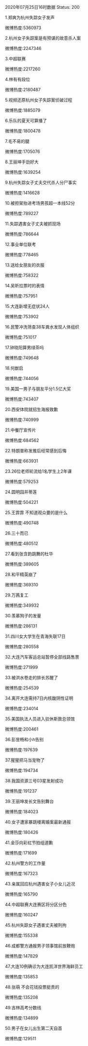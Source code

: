 2020年07月25日16时数据
Status: 200

1.郑爽为杭州失踪女子发声

微博热度:5360973

2.杭州女子失踪案是有预谋的故意杀人案

微博热度:2247346

3.中超联赛

微博热度:2217260

4.林有有段位

微博热度:2180487

5.视频还原杭州女子失踪案侦破过程

微博热度:1885079

6.乐队的夏天可算播了

微博热度:1800478

7.毛不易的腿

微博热度:1705076

8.王丽坤手劲好大

微博热度:1639254

9.杭州失踪女子丈夫交代杀人分尸事实

微博热度:1416628

10.被担架抬进考场男孩超一本线52分

微博热度:789227

11.失踪遇害女子丈夫被抓现场

微博热度:786644

12.事业单位联考

微博热度:778465

13.送给女朋友的衣服

微博热度:758322

14.吴昕拉票时的表情

微博热度:757951

15.大连新增无症状24人

微博热度:753902

16.民警冲洗筛查38车粪水发现人体组织

微博热度:751017

17.钟晓阳算男绿茶吗

微博热度:749648

18.何猷启

微博热度:744056

19.美国一男子与朋友平分1.5亿大奖

微博热度:743407

20.西安体院就招生海报致歉

微博热度:740999

21.中餐厅宣传片

微博热度:684562

22.特朗普称发推后经常感到后悔

微博热度:663931

23.26位老师轮流给1名学生上2年课

微博热度:579253

24.圆明园并蒂莲

微博热度:504221

25.王霏霏 不知道观众要的是什么

微博热度:490748

26.三十而已

微博热度:480512

27.看到张含韵跳舞的杜华

微博热度:389605

28.和平精英崩了

微博热度:369310

29.万茜复工

微博热度:349932

30.羡慕狗子的发量

微博热度:286131

31.四川女大学生在青海失联17日

微博热度:280558

32.大连汽车客运总站暂停全部线路售票

微博热度:271999

33.被洪水卷走的排长苏醒了

微博热度:254539

34.离开大连需持7日内核酸阴性证明

微博热度:234014

35.美国执法人员进入驻休斯敦总领馆

微博热度:200461

36.彭昱畅和小h告别

微博热度:197639

37.猩猩把马当宠物了

微博热度:194734

38.我国资源三号03星发射成功

微博热度:191237

39.王丽坤发长文告别舞台

微博热度:184023

40.女子遭家暴跳楼离婚案最新通报

微博热度:180426

41.金莎向彩虹节拍组道歉

微博热度:171699

42.杭州警方的工作量

微博热度:167323

43.亲属回应杭州遇害女子小女儿近况

微博热度:165790

44.中超联赛大连赛区将分区分色

微博热度:160247

45.杭州失踪女子遇害丈夫被刑拘

微博热度:155338

46.成都警方通报男子领事馆前放鞭炮

微博热度:147829

47.大连10例确诊为大连凯洋世界海鲜员工

微博热度:135853

48.张萌 不会花钱投票挺贵的

微博热度:135208

49.吉林高考分数线

微博热度:134899

50.男子在女儿出生第二天自首

微博热度:129511

